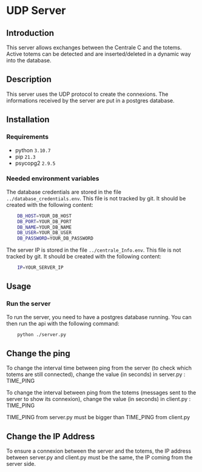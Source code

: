 # UDP Server

## Introduction

This server allows exchanges between the Centrale C and the totems. Active totems can be detected and are inserted/deleted in a dynamic way into the database.

## Description

This server uses the UDP protocol to create the connexions. The informations received by the server are put in a postgres database.

## Installation

### Requirements

- python `3.10.7`
- pip `21.3`
- psycopg2 `2.9.5`

### Needed environment variables

The database credentials are stored in the file `../database_credentials.env`. This file is not tracked by git. It should be created with the following content:

```bash
    DB_HOST=YOUR_DB_HOST
    DB_PORT=YOUR_DB_PORT
    DB_NAME=YOUR_DB_NAME
    DB_USER=YOUR_DB_USER
    DB_PASSWORD=YOUR_DB_PASSWORD
```

The server IP is stored in the file `../centrale_Info.env`. This file is not tracked by git. It should be created with the following content:

```bash
    IP=YOUR_SERVER_IP
```

## Usage

### Run the server

To run the server, you need to have a postgres database running. You can then run the api with the following command:

```bash
    python ./server.py
```

## Change the ping

To change the interval time between ping from the server (to check which totems are still connected), change the value (in seconds) in server.py : TIME_PING

To change the interval between ping from the totems (messages sent to the server to show its connexion), change the value (in seconds) in client.py : TIME_PING

TIME_PING from server.py must be bigger than TIME_PING from client.py

## Change the IP Address

To ensure a connexion between the server and the totems, the IP address between server.py and client.py must be the same, the IP coming from the server side.
